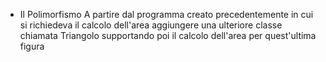 - Il Polimorfismo
A partire dal programma creato precedentemente in cui si richiedeva il calcolo dell'area aggiungere una ulteriore classe chiamata Triangolo supportando poi il calcolo dell'area per quest'ultima figura
